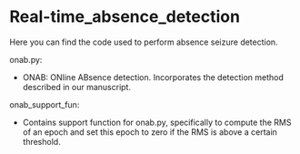 # Real-time_absence_detection
Here you can find the code used to perform absence seizure detection. 

onab.py:
- ONAB: ONline ABsence detection. Incorporates the detection method described in our manuscript. 

onab_support_fun: 
- Contains support function for onab.py, specifically to compute the RMS of an epoch and set this epoch to zero if the RMS is above a certain threshold. 
